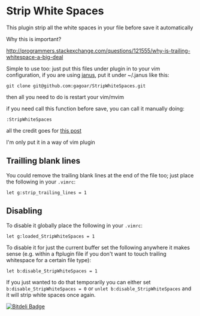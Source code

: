 Strip White Spaces
=

This plugin strip all the white spaces in your file before save it automatically

Why this is important?

http://programmers.stackexchange.com/questions/121555/why-is-trailing-whitespace-a-big-deal

Simple to use too: just put this files under plugin in to your vim configuration,
if you are using [janus](https://github.com/carlhuda/janus), put it under ~/.janus like this:

    git clone git@github.com:gagoar/StripWhiteSpaces.git

then all you need to do is restart your vim/mvim

if you need call this function before save, you can call it manually doing:

    :StripWhiteSpaces

all the credit goes for [this post](http://stackoverflow.com/questions/356126/how-can-you-automatically-remove-trailing-whitespace-in-vim/1618401#1618401)

I'm only put it in a way of vim plugin

Trailling blank lines
-

You could remove the trailing blank lines at the end of the file too; just place the following in your `.vimrc`:

    let g:strip_trailing_lines = 1

Disabling
-

To disable it globally place the following in your `.vimrc`:

    let g:loaded_StripWhiteSpaces = 1

To disable it for just the current buffer set the following anywhere it makes sense (e.g. within a ftplugin file if you don't want to touch trailing whitespace for a certain file type):

    let b:disable_StripWhiteSpaces = 1

If you just wanted to do that temporarily you can either set `b:disable_StripWhiteSpaces = 0` or `unlet b:disable_StripWhiteSpaces` and it will strip white spaces once again.


[![Bitdeli Badge](https://d2weczhvl823v0.cloudfront.net/gagoar/stripwhitespaces/trend.png)](https://bitdeli.com/free "Bitdeli Badge")

